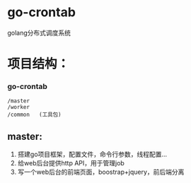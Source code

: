 # go-crontab
golang分布式调度系统

# 项目结构：
### go-crontab
    /master
    /worker
    /common   (工具包)

## master:
1. 搭建go项目框架，配置文件，命令行参数，线程配置...
2. 给web后台提供http API，用于管理job
3. 写一个web后台的前端页面，boostrap+jquery，前后端分离
